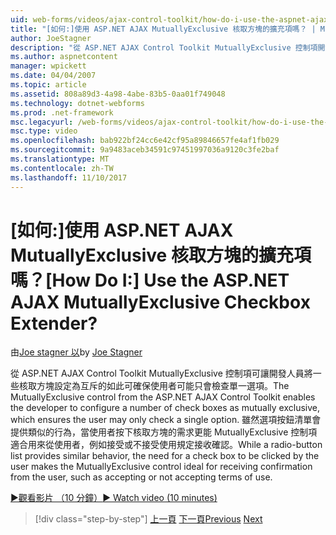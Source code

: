 ```yaml
---
uid: web-forms/videos/ajax-control-toolkit/how-do-i-use-the-aspnet-ajax-mutuallyexclusive-checkbox-extender
title: "[如何:]使用 ASP.NET AJAX MutuallyExclusive 核取方塊的擴充項嗎？ | Microsoft Docs"
author: JoeStagner
description: "從 ASP.NET AJAX Control Toolkit MutuallyExclusive 控制項開發人員用來設定多個核取方塊互為獨佔，哪些電子..."
ms.author: aspnetcontent
manager: wpickett
ms.date: 04/04/2007
ms.topic: article
ms.assetid: 808a89d3-4a98-4abe-83b5-0aa01f749048
ms.technology: dotnet-webforms
ms.prod: .net-framework
msc.legacyurl: /web-forms/videos/ajax-control-toolkit/how-do-i-use-the-aspnet-ajax-mutuallyexclusive-checkbox-extender
msc.type: video
ms.openlocfilehash: bab922bf24cc6e42cf95a89846657fe4af1fb029
ms.sourcegitcommit: 9a9483aceb34591c97451997036a9120c3fe2baf
ms.translationtype: MT
ms.contentlocale: zh-TW
ms.lasthandoff: 11/10/2017
---
```

<a name="how-do-i-use-the-aspnet-ajax-mutuallyexclusive-checkbox-extender"></a><span data-ttu-id="040c9-104">[如何:]使用 ASP.NET AJAX MutuallyExclusive 核取方塊的擴充項嗎？</span><span class="sxs-lookup"><span data-stu-id="040c9-104">[How Do I:] Use the ASP.NET AJAX MutuallyExclusive Checkbox Extender?</span></span>
====================
<span data-ttu-id="040c9-105">由[Joe stagner 以](https://github.com/JoeStagner)</span><span class="sxs-lookup"><span data-stu-id="040c9-105">by [Joe Stagner](https://github.com/JoeStagner)</span></span>

<span data-ttu-id="040c9-106">從 ASP.NET AJAX Control Toolkit MutuallyExclusive 控制項可讓開發人員將一些核取方塊設定為互斥的如此可確保使用者可能只會檢查單一選項。</span><span class="sxs-lookup"><span data-stu-id="040c9-106">The MutuallyExclusive control from the ASP.NET AJAX Control Toolkit enables the developer to configure a number of check boxes as mutually exclusive, which ensures the user may only check a single option.</span></span> <span data-ttu-id="040c9-107">雖然選項按鈕清單會提供類似的行為，當使用者按下核取方塊的需求更能 MutuallyExclusive 控制項適合用來從使用者，例如接受或不接受使用規定接收確認。</span><span class="sxs-lookup"><span data-stu-id="040c9-107">While a radio-button list provides similar behavior, the need for a check box to be clicked by the user makes the MutuallyExclusive control ideal for receiving confirmation from the user, such as accepting or not accepting terms of use.</span></span>

[<span data-ttu-id="040c9-108">&#9654;觀看影片 （10 分鐘）</span><span class="sxs-lookup"><span data-stu-id="040c9-108">&#9654; Watch video (10 minutes)</span></span>](https://channel9.msdn.com/Blogs/ASP-NET-Site-Videos/how-do-i-use-the-aspnet-ajax-mutuallyexclusive-checkbox-extender)

>[!div class="step-by-step"]
<span data-ttu-id="040c9-109">[上一頁](how-do-i-use-the-aspnet-ajax-maskededit-controls.md)
[下一頁](how-do-i-use-the-aspnet-ajax-nobot-control.md)</span><span class="sxs-lookup"><span data-stu-id="040c9-109">[Previous](how-do-i-use-the-aspnet-ajax-maskededit-controls.md)
[Next](how-do-i-use-the-aspnet-ajax-nobot-control.md)</span></span>
